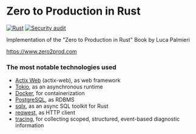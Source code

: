# Zero to Production in Rust

[![Rust](https://github.com/ivanbgd/zero2prod/actions/workflows/general.yml/badge.svg)](https://github.com/ivanbgd/zero2prod/actions/workflows/general.yml)
[![Security audit](https://github.com/ivanbgd/zero2prod/actions/workflows/audit.yml/badge.svg)](https://github.com/ivanbgd/zero2prod/actions/workflows/audit.yml)

Implementation of the "Zero to Production in Rust" Book by Luca Palmieri

https://www.zero2prod.com

### The most notable technologies used
- [Actix Web](https://actix.rs/) (actix-web), as web framework
- [Tokio](https://tokio.rs/), as an asynchronous runtime
- [Docker](https://www.docker.com/), for containerization
- [PostgreSQL](https://www.postgresql.org/), as RDBMS
- [sqlx](https://docs.rs/sqlx/latest/sqlx/), as an async SQL toolkit for Rust
- [reqwest](https://docs.rs/reqwest/latest/reqwest/), as HTTP client
- [tracing](https://docs.rs/tracing/latest/tracing/index.html), for collecting scoped, structured, event-based diagnostic information
